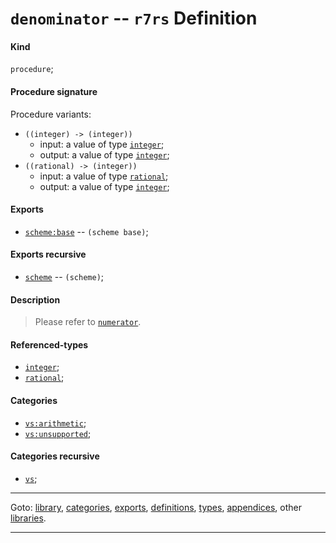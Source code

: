 

<a id='definition__r7rs__denominator'></a>

# `denominator` -- `r7rs` Definition


<a id='definition__r7rs__denominator__kind'></a>

#### Kind

`procedure`;


<a id='definition__r7rs__denominator__procedure-signature'></a>

#### Procedure signature

Procedure variants:
 * `((integer) -> (integer))`
   * input: a value of type [`integer`](../../r7rs/types/integer.md#type__r7rs__integer);
   * output: a value of type [`integer`](../../r7rs/types/integer.md#type__r7rs__integer);
 * `((rational) -> (integer))`
   * input: a value of type [`rational`](../../r7rs/types/rational.md#type__r7rs__rational);
   * output: a value of type [`integer`](../../r7rs/types/integer.md#type__r7rs__integer);


<a id='definition__r7rs__denominator__exports'></a>

#### Exports

 * [`scheme:base`](../../r7rs/exports/scheme_3a_base.md#export__r7rs__scheme_3a_base) -- `(scheme base)`;


<a id='definition__r7rs__denominator__exports-recursive'></a>

#### Exports recursive

 * [`scheme`](../../r7rs/exports/scheme.md#export__r7rs__scheme) -- `(scheme)`;


<a id='definition__r7rs__denominator__description'></a>

#### Description

> Please refer to [`numerator`](../../r7rs/definitions/numerator.md#definition__r7rs__numerator).


<a id='definition__r7rs__denominator__referenced-types'></a>

#### Referenced-types

 * [`integer`](../../r7rs/types/integer.md#type__r7rs__integer);
 * [`rational`](../../r7rs/types/rational.md#type__r7rs__rational);


<a id='definition__r7rs__denominator__categories'></a>

#### Categories

 * [`vs:arithmetic`](../../r7rs/categories/vs_3a_arithmetic.md#category__r7rs__vs_3a_arithmetic);
 * [`vs:unsupported`](../../r7rs/categories/vs_3a_unsupported.md#category__r7rs__vs_3a_unsupported);


<a id='definition__r7rs__denominator__categories-recursive'></a>

#### Categories recursive

 * [`vs`](../../r7rs/categories/vs.md#category__r7rs__vs);

----

Goto: [library](../../r7rs/_index.md#library__r7rs), [categories](../../r7rs/categories/_index.md#toc__r7rs__categories), [exports](../../r7rs/exports/_index.md#toc__r7rs__exports), [definitions](../../r7rs/definitions/_index.md#toc__r7rs__definitions), [types](../../r7rs/types/_index.md#toc__r7rs__types), [appendices](../../r7rs/appendices/_index.md#toc__r7rs__appendices), other [libraries](../../_libraries.md#toc__libraries).

----

